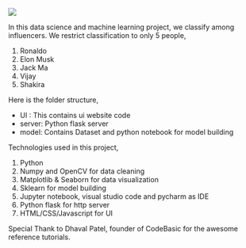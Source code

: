 ![](App_snapshot.jpg)

In this data science and machine learning project, we classify among influencers. We restrict classification to only 5 people,
1) Ronaldo
2) Elon Musk
3) Jack Ma
4) Vijay
5) Shakira

Here is the folder structure,
* UI : This contains ui website code 
* server: Python flask server
* model: Contains Dataset and python notebook for model building

Technologies used in this project,
1. Python
2. Numpy and OpenCV for data cleaning
3. Matplotlib & Seaborn for data visualization
4. Sklearn for model building
5. Jupyter notebook, visual studio code and pycharm as IDE
6. Python flask for http server
7. HTML/CSS/Javascript for UI

Special Thank to Dhaval Patel, founder of CodeBasic for the awesome reference tutorials.
